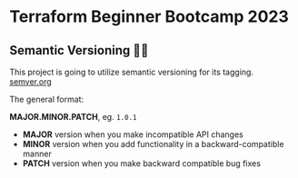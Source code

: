 # Terraform Beginner Bootcamp 2023

## Semantic Versioning :mage::mage:

This project is going to utilize semantic versioning for its tagging.
[semver.org](https://semver.org/)


The general format:

**MAJOR.MINOR.PATCH**, eg. `1.0.1`
- **MAJOR** version when you make incompatible API changes
- **MINOR** version when you add functionality in a backward-compatible manner
- **PATCH** version when you make backward compatible bug fixes